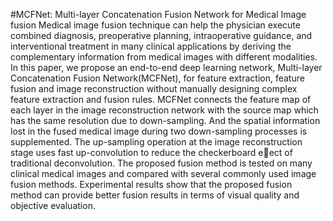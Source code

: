 #MCFNet: Multi-layer Concatenation Fusion Network for Medical Image fusion
      Medical image fusion technique can help the physician execute combined diagnosis, preoperative planning, intraoperative guidance, and interventional treatment in many clinical applications by deriving the complementary information from medical images with different modalities. In this paper, we propose an end-to-end deep learning network, Multi-layer Concatenation Fusion Network(MCFNet), for feature extraction, feature fusion and image reconstruction without manually designing complex feature extraction and fusion rules. MCFNet
connects the feature map of each layer in the image reconstruction network with the source map which has the same resolution due to down-sampling. And the spatial information lost in the fused medical image during two down-sampling processes is supplemented. The up-sampling operation at the image reconstruction stage uses fast up-convolution to reduce the checkerboard eect of traditional deconvolution. The proposed fusion method is tested on many clinical medical images and compared with several commonly used image fusion methods. Experimental results show that the proposed fusion method can provide better fusion results in terms of visual quality and objective evaluation.

